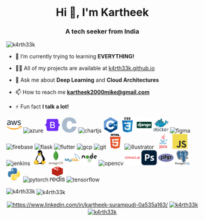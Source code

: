 
<h1 align="center">Hi 👋, I'm Kartheek</h1>
<h3 align="center">A tech seeker from India</h3>

<p align="left"> <img src="https://komarev.com/ghpvc/?username=k4rth33k" alt="k4rth33k" /> </p>

- 🌱 I’m currently trying to learning **EVERYTHING!**

- 👨‍💻 All of my projects are available at [k4rth33k.github.io](k4rth33k.github.io)

- 💬 Ask me about **Deep Learning** and **Cloud Architectures**

- 📫 How to reach me **kartheek2000mike@gmail.com**

- ⚡ Fun fact **I talk a lot!**

<p align="left">
			<img src="https://github.com/devicons/devicon/raw/master/icons/amazonwebservices/amazonwebservices-original.svg" alt="aws" width="40" height="40"/>
			<img src="https://www.vectorlogo.zone/logos/microsoft_azure/microsoft_azure-icon.svg" alt="azure" width="40" height="40"/>
			<img src="https://github.com/devicons/devicon/raw/master/icons/bootstrap/bootstrap-plain.svg" alt="bootstrap" width="40" height="40"/>
			<img src="https://github.com/devicons/devicon/raw/master/icons/c/c-original.svg" alt="c" width="40" height="40"/>
			<img src="https://www.chartjs.org/media/logo-title.svg" alt="chartjs" width="40" height="40"/>
			<img src="https://github.com/devicons/devicon/raw/master/icons/cplusplus/cplusplus-original.svg" alt="cplusplus" width="40" height="40"/>
			<img src="https://github.com/devicons/devicon/raw/master/icons/css3/css3-original-wordmark.svg" alt="css3" width="40" height="40"/>
			<img src="https://github.com/devicons/devicon/raw/master/icons/django/django-original.svg" alt="django" width="40" height="40"/>
			<img src="https://github.com/devicons/devicon/raw/master/icons/docker/docker-original-wordmark.svg" alt="docker" width="40" height="40"/>
			<img src="https://www.vectorlogo.zone/logos/figma/figma-icon.svg" alt="figma" width="40" height="40"/>
			<img src="https://www.vectorlogo.zone/logos/firebase/firebase-icon.svg" alt="firebase" width="40" height="40"/>
			<img src="https://www.vectorlogo.zone/logos/pocoo_flask/pocoo_flask-icon.svg" alt="flask" width="40" height="40"/>
			<img src="https://www.vectorlogo.zone/logos/flutterio/flutterio-icon.svg" alt="flutter" width="40" height="40"/>
			<img src="https://www.vectorlogo.zone/logos/google_cloud/google_cloud-icon.svg" alt="gcp" width="40" height="40"/>
			<img src="https://www.vectorlogo.zone/logos/git-scm/git-scm-icon.svg" alt="git" width="40" height="40"/>
			<img src="https://github.com/devicons/devicon/raw/master/icons/html5/html5-original-wordmark.svg" alt="html5" width="40" height="40"/>
			<img src="https://www.vectorlogo.zone/logos/adobe_illustrator/adobe_illustrator-icon.svg" alt="illustrator" width="40" height="40"/>
			<img src="https://github.com/devicons/devicon/raw/master/icons/java/java-original-wordmark.svg" alt="java" width="40" height="40"/>
			<img src="https://github.com/devicons/devicon/raw/master/icons/javascript/javascript-original.svg" alt="javascript" width="40" height="40"/>
			<img src="https://www.vectorlogo.zone/logos/jenkins/jenkins-icon.svg" alt="jenkins" width="40" height="40"/>
			<img src="https://github.com/devicons/devicon/raw/master/icons/linux/linux-original.svg" alt="linux" width="40" height="40"/>
			<img src="https://github.com/devicons/devicon/raw/master/icons/mongodb/mongodb-original-wordmark.svg" alt="mongodb" width="40" height="40"/>
			<img src="https://github.com/devicons/devicon/raw/master/icons/mysql/mysql-original-wordmark.svg" alt="mysql" width="40" height="40"/>
			<img src="https://github.com/devicons/devicon/raw/master/icons/nodejs/nodejs-original-wordmark.svg" alt="nodejs" width="40" height="40"/>
			<img src="https://www.vectorlogo.zone/logos/opencv/opencv-icon.svg" alt="opencv" width="40" height="40"/>
			<img src="https://github.com/devicons/devicon/raw/master/icons/oracle/oracle-original.svg" alt="oracle" width="40" height="40"/>
			<img src="https://github.com/devicons/devicon/raw/master/icons/photoshop/photoshop-plain.svg" alt="photoshop" width="40" height="40"/>
			<img src="https://github.com/devicons/devicon/raw/master/icons/php/php-original.svg" alt="php" width="40" height="40"/>
			<img src="https://github.com/devicons/devicon/raw/master/icons/postgresql/postgresql-original-wordmark.svg" alt="postgresql" width="40" height="40"/>
			<img src="https://github.com/devicons/devicon/raw/master/icons/python/python-original.svg" alt="python" width="40" height="40"/>
			<img src="https://www.vectorlogo.zone/logos/pytorch/pytorch-icon.svg" alt="pytorch" width="40" height="40"/>
			<img src="https://github.com/devicons/devicon/raw/master/icons/redis/redis-original-wordmark.svg" alt="redis" width="40" height="40"/>
		<img src="https://www.vectorlogo.zone/logos/tensorflow/tensorflow-icon.svg" alt="tensorflow" width="40" height="40"/></p>
<p><img align="left" src="https://github-readme-stats.vercel.app/api/top-langs/?username=k4rth33k&layout=compact&hide=html" alt="k4rth33k" /></p>

<p>&nbsp;<img align="center" src="https://github-readme-stats.vercel.app/api?username=k4rth33k&show_icons=true" alt="k4rth33k" /></p>

<p align="center">
<a href="https://linkedin.com/in/https://www.linkedin.com/in/kartheek-surampudi-0a535a163/" target="blank"><img align="center" src="https://cdn.jsdelivr.net/npm/simple-icons@3.0.1/icons/linkedin.svg" alt="https://www.linkedin.com/in/kartheek-surampudi-0a535a163/" height="30" width="30" /></a>
<a href="https://kaggle.com/k4rth33k" target="blank"><img align="center" src="https://cdn.jsdelivr.net/npm/simple-icons@3.0.1/icons/kaggle.svg" alt="k4rth33k" height="30" width="30" /></a>
<a href="https://instagram.com/k4rth33k" target="blank"><img align="center" src="https://cdn.jsdelivr.net/npm/simple-icons@3.0.1/icons/instagram.svg" alt="k4rth33k" height="30" width="30" /></a>
</p>
